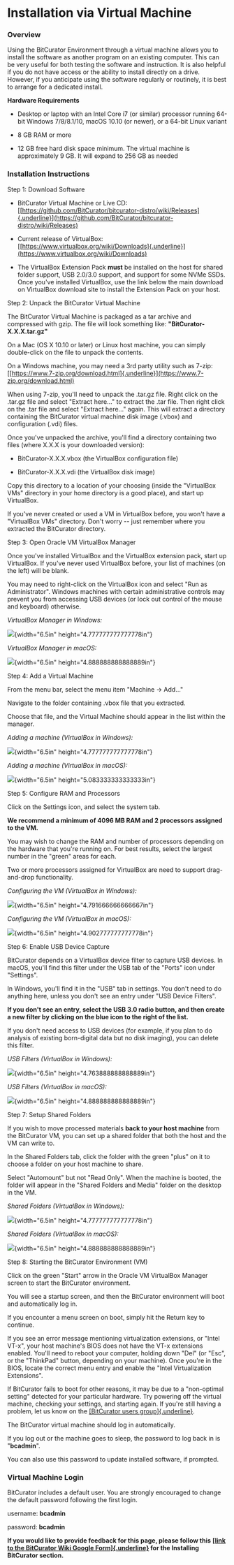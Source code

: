 # **Installation via Virtual Machine**

### **Overview**

Using the BitCurator Environment through a virtual machine allows you to
install the software as another program on an existing computer. This
can be very useful for both testing the software and instruction. It is
also helpful if you do not have access or the ability to install
directly on a drive. However, if you anticipate using the software
regularly or routinely, it is best to arrange for a dedicated install.

**Hardware Requirements**

-   Desktop or laptop with an Intel Core i7 (or similar) processor
    running 64-bit Windows 7/8/8.1/10, macOS 10.10 (or newer), or a
    64-bit Linux variant

-   8 GB RAM or more

-   12 GB free hard disk space minimum. The virtual machine is
    approximately 9 GB. It will expand to 256 GB as needed

### **Installation Instructions**

Step 1: Download Software

-   BitCurator Virtual Machine or Live CD:
    [[https://github.com/BitCurator/bitcurator-distro/wiki/Releases]{.underline}](https://github.com/BitCurator/bitcurator-distro/wiki/Releases)

-   Current release of VirtualBox:
    [[https://www.virtualbox.org/wiki/Downloads]{.underline}](https://www.virtualbox.org/wiki/Downloads)

-   The VirtualBox Extension Pack **must** be installed on the host for
    shared folder support, USB 2.0/3.0 support, and support for some
    NVMe SSDs. Once you've installed VirtualBox, use the link below the
    main download on VirtualBox download site to install the Extension
    Pack on your host.

Step 2: Unpack the BitCurator Virtual Machine

The BitCurator Virtual Machine is packaged as a tar archive and
compressed with gzip. The file will look something like:
**"BitCurator-X.X.X.tar.gz"**

On a Mac (OS X 10.10 or later) or Linux host machine, you can simply
double-click on the file to unpack the contents.

On a Windows machine, you may need a 3rd party utility such as 7-zip:
[[https://www.7-zip.org/download.html]{.underline}](https://www.7-zip.org/download.html)

When using 7-zip, you'll need to unpack the .tar.gz file. Right click on
the .tar.gz file and select "Extract here..." to extract the .tar file.
Then right click on the .tar file and select "Extract here..." again.
This will extract a directory containing the BitCurator virtual machine
disk image (.vbox) and configuration (.vdi) files.

Once you've unpacked the archive, you'll find a directory containing two
files (where X.X.X is your downloaded version):

-   BitCurator-X.X.X.vbox (the VirtualBox configuration file)

-   BitCurator-X.X.X.vdi (the VirtualBox disk image)

Copy this directory to a location of your choosing (inside the
"VirtualBox VMs" directory in your home directory is a good place), and
start up VirtualBox.

If you've never created or used a VM in VirtualBox before, you won't
have a "VirtualBox VMs" directory. Don't worry -- just remember where
you extracted the BitCurator directory.

Step 3: Open Oracle VM VirtualBox Manager

Once you've installed VirtualBox and the VirtualBox extension pack,
start up VirtualBox. If you've never used VirtualBox before, your list
of machines (on the left) will be blank.

You may need to right-click on the VirtualBox icon and select "Run as
Administrator". Windows machines with certain administrative controls
may prevent you from accessing USB devices (or lock out control of the
mouse and keyboard) otherwise.

*VirtualBox Manager in Windows:*

![](./media/image9.png){width="6.5in" height="4.777777777777778in"}

*VirtualBox Manager in macOS:*

![](./media/image10.png){width="6.5in" height="4.888888888888889in"}

Step 4: Add a Virtual Machine

From the menu bar, select the menu item "Machine -\> Add..."

Navigate to the folder containing .vbox file that you extracted.

Choose that file, and the Virtual Machine should appear in the list
within the manager.

*Adding a machine (VirtualBox in Windows):*

![](./media/image6.png){width="6.5in" height="4.777777777777778in"}

*Adding a machine (VirtualBox in macOS):*

![](./media/image3.png){width="6.5in" height="5.083333333333333in"}

Step 5: Configure RAM and Processors

Click on the Settings icon, and select the system tab.

**We recommend a minimum of 4096 MB RAM and 2 processors assigned to the
VM.**

You may wish to change the RAM and number of processors depending on the
hardware that you're running on. For best results, select the largest
number in the "green" areas for each.

Two or more processors assigned for VirtualBox are need to support
drag-and-drop functionality.

*Configuring the VM (VirtualBox in Windows):*

![](./media/image4.png){width="6.5in" height="4.791666666666667in"}

*Configuring the VM (VirtualBox in macOS):*

![](./media/image2.png){width="6.5in" height="4.902777777777778in"}

Step 6: Enable USB Device Capture

BitCurator depends on a VirtualBox device filter to capture USB devices.
In macOS, you'll find this filter under the USB tab of the "Ports" icon
under "Settings".

In Windows, you'll find it in the "USB" tab in settings. You don't need
to do anything here, unless you don't see an entry under "USB Device
Filters".

**If you don't see an entry, select the USB 3.0 radio button, and then
create a new filter by clicking on the blue icon to the right of the
list.**

If you don't need access to USB devices (for example, if you plan to do
analysis of existing born-digital data but no disk imaging), you can
delete this filter.

*USB Filters (VirtualBox in Windows):*

![](./media/image7.png){width="6.5in" height="4.763888888888889in"}

*USB Filters (VirtualBox in macOS):*

![](./media/image1.png){width="6.5in" height="4.888888888888889in"}

Step 7: Setup Shared Folders

If you wish to move processed materials **back to your host machine**
from the BitCurator VM, you can set up a shared folder that both the
host and the VM can write to.

In the Shared Folders tab, click the folder with the green "plus" on it
to choose a folder on your host machine to share.

Select "Automount" but not "Read Only". When the machine is booted, the
folder will appear in the "Shared Folders and Media" folder on the
desktop in the VM.

*Shared Folders (VirtualBox in Windows):*

![](./media/image5.png){width="6.5in" height="4.777777777777778in"}

*Shared Folders (VirtualBox in macOS):*

![](./media/image8.png){width="6.5in" height="4.888888888888889in"}

Step 8: Starting the BitCurator Environment (VM)

Click on the green "Start" arrow in the Oracle VM VirtualBox Manager
screen to start the BitCurator environment.

You will see a startup screen, and then the BitCurator environment will
boot and automatically log in.

If you encounter a menu screen on boot, simply hit the Return key to
continue.

If you see an error message mentioning virtualization extensions, or
"Intel VT-x", your host machine's BIOS does not have the VT-x extensions
enabled. You'll need to reboot your computer, holding down "Del" (or
"Esc", or the "ThinkPad" button, depending on your machine). Once you're
in the BIOS, locate the correct menu entry and enable the "Intel
Virtualization Extensions".

If BitCurator fails to boot for other reasons, it may be due to a
"non-optimal setting" detected for your particular hardware. Try
powering off the virtual machine, checking your settings, and starting
again. If you're still having a problem, let us know on the [[BitCurator
users
group]{.underline}](https://groups.google.com/forum/#!forum/bitcurator-users).

The BitCurator virtual machine should log in automatically.

If you log out or the machine goes to sleep, the password to log back in
is "**bcadmin**".

You can also use this password to update installed software, if
prompted.

### **Virtual Machine Login**

BitCurator includes a default user. You are strongly encouraged to
change the default password following the first login.

username: **bcadmin**

password: **bcadmin**

**If you would like to provide feedback for this page, please follow
this** **[[link to the BitCurator Wiki Google
Form]{.underline}](https://docs.google.com/forms/d/e/1FAIpQLSeW9_Ri9tzXzisgBzQ26o4Ea4moDYmcKZ_f1qd9s4Ju17Yf_w/viewform?usp=sf_link)
for the Installing BitCurator section.**
